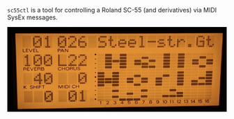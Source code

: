 `sc55ctl` is a tool for controlling a Roland SC-55 (and derivatives) via
MIDI SysEx messages.

![Front panel photo of an SC-55](photo.jpg)

